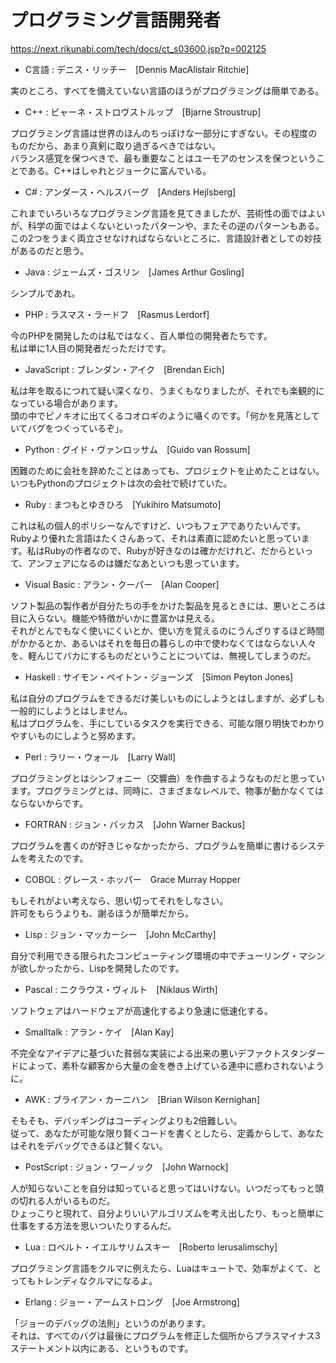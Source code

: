 # プログラミング言語開発者

<https://next.rikunabi.com/tech/docs/ct_s03600.jsp?p=002125>  

- C言語 : デニス・リッチー　[Dennis MacAlistair Ritchie]  

実のところ、すべてを備えていない言語のほうがプログラミングは簡単である。  

- C++ : ビャーネ・ストロヴストルップ　[Bjarne Stroustrup]  

プログラミング言語は世界のほんのちっぽけな一部分にすぎない。その程度のものだから、あまり真剣に取り過ぎるべきではない。  
バランス感覚を保つべきで、最も重要なことはユーモアのセンスを保つということである。C++はしゃれとジョークに富んでいる。  

- C# : アンダース・ヘルスバーグ　[Anders Hejlsberg]  

これまでいろいろなプログラミング言語を見てきましたが、芸術性の面ではよいが、科学の面ではよくないといったパターンや、またその逆のパターンもある。  
この2つをうまく両立させなければならないところに、言語設計者としての妙技があるのだと思う。  

- Java : ジェームズ・ゴスリン　[James Arthur Gosling]  

シンプルであれ。  

- PHP : ラスマス・ラードフ　[Rasmus Lerdorf]  

今のPHPを開発したのは私ではなく、百人単位の開発者たちです。  
私は単に1人目の開発者だっただけです。  

- JavaScript : ブレンダン・アイク　[Brendan Eich]  

私は年を取るにつれて疑い深くなり、うまくもなりましたが、それでも楽観的になっている場合があります。  
頭の中でピノキオに出てくるコオロギのように囁くのです。「何かを見落としていてバグをつくっているぞ」。  

- Python : グイド・ヴァンロッサム　[Guido van Rossum]  

困難のために会社を辞めたことはあっても、プロジェクトを止めたことはない。  
いつもPythonのプロジェクトは次の会社で続けていた。  

- Ruby : まつもとゆきひろ　[Yukihiro Matsumoto]  

これは私の個人的ポリシーなんですけど、いつもフェアでありたいんです。  
Rubyより優れた言語はたくさんあって、それは素直に認めたいと思っています。私はRubyの作者なので、Rubyが好きなのは確かだけれど、だからといって、アンフェアになるのは嫌だなあといつも思っています。  

- Visual Basic : アラン・クーパー　[Alan Cooper]  

ソフト製品の製作者が自分たちの手をかけた製品を見るときには、悪いところは目に入らない。機能や特徴がいかに豊富かは見える。  
それがとんでもなく使いにくいとか、使い方を覚えるのにうんざりするほど時間がかかるとか、あるいはそれを毎日の暮らしの中で使わなくてはならない人々を、軽んじてバカにするものだということについては、無視してしまうのだ。  

- Haskell : サイモン・ペイトン・ジョーンズ　[Simon Peyton Jones]  

私は自分のプログラムをできるだけ美しいものにしようとはしますが、必ずしも一般的にしようとはしません。  
私はプログラムを、手にしているタスクを実行できる、可能な限り明快でわかりやすいものにしようと努めます。  

- Perl : ラリー・ウォール　[Larry Wall]  

プログラミングとはシンフォニー（交響曲）を作曲するようなものだと思っています。プログラミングとは、同時に、さまざまなレベルで、物事が動かなくてはならないからです。  

- FORTRAN : ジョン・バッカス　[John Warner Backus]  

プログラムを書くのが好きじゃなかったから、プログラムを簡単に書けるシステムを考えたのです。  

- COBOL : グレース・ホッパー　Grace Murray Hopper  

もしそれがよい考えなら、思い切ってそれをしなさい。  
許可をもらうよりも、謝るほうが簡単だから。  

- Lisp : ジョン・マッカーシー　[John McCarthy]  

自分で利用できる限られたコンピューティング環境の中でチューリング・マシンが欲しかったから、Lispを開発したのです。  

- Pascal : ニクラウス・ヴィルト　[Niklaus Wirth]  

ソフトウェアはハードウェアが高速化するより急速に低速化する。  

- Smalltalk : アラン・ケイ　[Alan Kay]  

不完全なアイデアに基づいた貧弱な実装による出来の悪いデファクトスタンダードによって、素朴な顧客から大量の金を巻き上げている連中に惑わされないように。  

- AWK : ブライアン・カーニハン　[Brian Wilson Kernighan]  

そもそも、デバッギングはコーディングよりも2倍難しい。  
従って、あなたが可能な限り賢くコードを書くとしたら、定義からして、あなたはそれをデバッグできるほど賢くない。  

- PostScript : ジョン・ワーノック　[John Warnock]  

人が知らないことを自分は知っていると思ってはいけない。いつだってもっと頭の切れる人がいるものだ。  
ひょっこりと現れて、自分よりいいアルゴリズムを考え出したり、もっと簡単に仕事をする方法を思いついたりするんだ。  

- Lua : ロベルト・イエルサリムスキー　[Roberto Ierusalimschy]  

プログラミング言語をクルマに例えたら、Luaはキュートで、効率がよくて、とってもトレンディなクルマになるよ。  

- Erlang : ジョー・アームストロング　[Joe Armstrong]  

「ジョーのデバッグの法則」というのがあります。  
それは、すべてのバグは最後にプログラムを修正した個所からプラスマイナス3ステートメント以内にある、というものです。  

